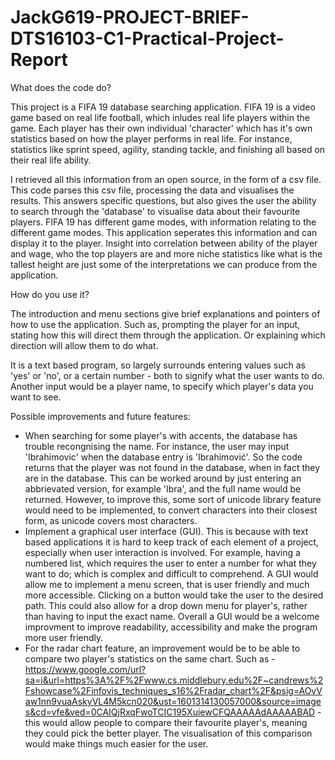 # JackG619-PROJECT-BRIEF-DTS16103-C1-Practical-Project-Report

What does the code do?

This project is a FIFA 19 database searching application. FIFA 19 is a video game based on real life football, which inludes real life players within the game. Each player has their own individual 'character' which has it's own statistics based on how the player performs in real life. For instance, statistics like sprint speed, agility, standing tackle, and finishing all based on their real life ability.

I retrieved all this information from an open source, in the form of a csv file. This code parses this csv file, processing the data and visualises the results. This answers specific questions, but also gives the user the ability to search through the 'database' to visualise data about their favourite players. FIFA 19 has different game modes, with information relating to the different game modes. This application seperates this information and can display it to the player. Insight into correlation between ability of the player and wage, who the top players are and more niche statistics like what is the tallest height are just some of the interpretations we can produce from the application.

How do you use it?

The introduction and menu sections give brief explanations and pointers of how to use the application. Such as, prompting the player for an input, stating how this will direct them through the application. Or explaining which direction will allow them to do what. 

It is a text based program, so largely surrounds entering values such as 'yes' or 'no', or a certain number - both to signify what the user wants to do. Another input would be a player name, to specify which player's data you want to see.

Possible improvements and future features:
- When searching for some player's with accents, the database has trouble recongnising the name. For instance, the user may input 'Ibrahimovic' when the database entry is 'Ibrahimović'. So the code returns that the player was not found in the database, when in fact they are in the database. This can be worked around by just entering an abbrievated version, for example 'Ibra', and the full name would be returned. However, to improve this, some sort of unicode library feature would need to be implemented, to convert characters into their closest form, as unicode covers most characters.
- Implement a graphical user interface (GUI). This is because with text based applications it is hard to keep track of each element of a project, especially when user           interaction is involved. For example, having a numbered list, which requires the user to enter a number for what they want to do; which is complex and difficult to comprehend.   A GUI would allow me to implement a menu screen, that is user friendly and much more accessible. Clicking on a button would take the user to the desired path. This could also   allow for a drop down menu for player's, rather than having to input the exact name. Overall a GUI would be a welcome improvment to improve readability, accessibility and       make the program more user friendly.
- For the radar chart feature, an improvement would be to be able to compare two player's statistics on the same chart. Such as - https://www.google.com/url?sa=i&url=https%3A%2F%2Fwww.cs.middlebury.edu%2F~candrews%2Fshowcase%2Finfovis_techniques_s16%2Fradar_chart%2F&psig=AOvVaw1nn9vuaAskyVL4M5kcn020&ust=1601314130057000&source=images&cd=vfe&ved=0CAIQjRxqFwoTCIC195XuiewCFQAAAAAdAAAAABAD - this would allow people to compare their favourite player's, meaning they could pick the better player.                   The visualisation of this comparison would make things much easier for the user.
